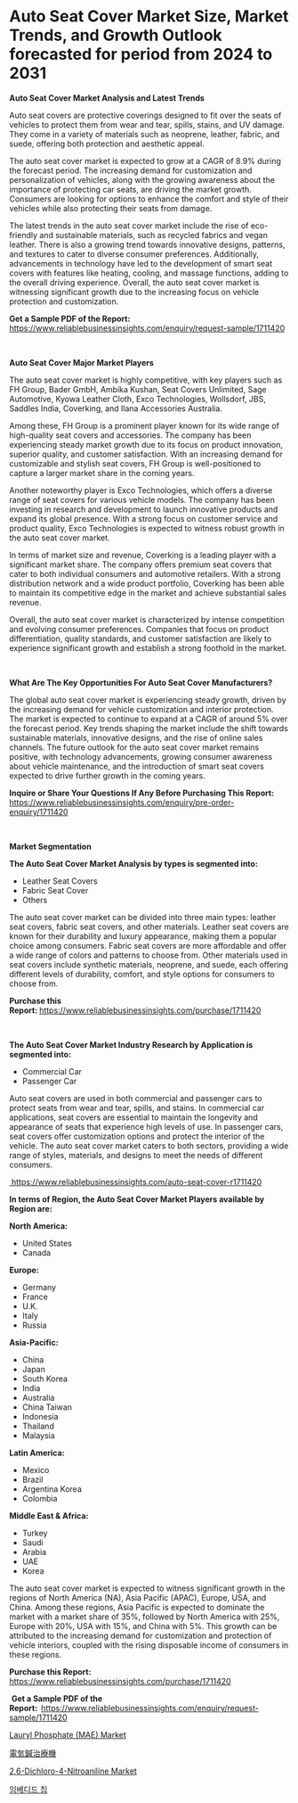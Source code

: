 <p><h1>Auto Seat Cover Market Size, Market Trends, and Growth Outlook forecasted for period from 2024 to 2031</h1></p><p><strong>Auto Seat Cover Market Analysis and Latest Trends</strong></p>
<p><p>Auto seat covers are protective coverings designed to fit over the seats of vehicles to protect them from wear and tear, spills, stains, and UV damage. They come in a variety of materials such as neoprene, leather, fabric, and suede, offering both protection and aesthetic appeal.</p><p>The auto seat cover market is expected to grow at a CAGR of 8.9% during the forecast period. The increasing demand for customization and personalization of vehicles, along with the growing awareness about the importance of protecting car seats, are driving the market growth. Consumers are looking for options to enhance the comfort and style of their vehicles while also protecting their seats from damage.</p><p>The latest trends in the auto seat cover market include the rise of eco-friendly and sustainable materials, such as recycled fabrics and vegan leather. There is also a growing trend towards innovative designs, patterns, and textures to cater to diverse consumer preferences. Additionally, advancements in technology have led to the development of smart seat covers with features like heating, cooling, and massage functions, adding to the overall driving experience. Overall, the auto seat cover market is witnessing significant growth due to the increasing focus on vehicle protection and customization.</p></p>
<p><strong>Get a Sample PDF of the Report:&nbsp;</strong> <a href="https://www.reliablebusinessinsights.com/enquiry/request-sample/1711420">https://www.reliablebusinessinsights.com/enquiry/request-sample/1711420</a></p>
<p>&nbsp;</p>
<p><strong>Auto Seat Cover Major Market Players</strong></p>
<p><p>The auto seat cover market is highly competitive, with key players such as FH Group, Bader GmbH, Ambika Kushan, Seat Covers Unlimited, Sage Automotive, Kyowa Leather Cloth, Exco Technologies, Wollsdorf, JBS, Saddles India, Coverking, and Ilana Accessories Australia.</p><p>Among these, FH Group is a prominent player known for its wide range of high-quality seat covers and accessories. The company has been experiencing steady market growth due to its focus on product innovation, superior quality, and customer satisfaction. With an increasing demand for customizable and stylish seat covers, FH Group is well-positioned to capture a larger market share in the coming years.</p><p>Another noteworthy player is Exco Technologies, which offers a diverse range of seat covers for various vehicle models. The company has been investing in research and development to launch innovative products and expand its global presence. With a strong focus on customer service and product quality, Exco Technologies is expected to witness robust growth in the auto seat cover market.</p><p>In terms of market size and revenue, Coverking is a leading player with a significant market share. The company offers premium seat covers that cater to both individual consumers and automotive retailers. With a strong distribution network and a wide product portfolio, Coverking has been able to maintain its competitive edge in the market and achieve substantial sales revenue.</p><p>Overall, the auto seat cover market is characterized by intense competition and evolving consumer preferences. Companies that focus on product differentiation, quality standards, and customer satisfaction are likely to experience significant growth and establish a strong foothold in the market.</p></p>
<p>&nbsp;</p>
<p><strong>What Are The Key Opportunities For Auto Seat Cover Manufacturers?</strong></p>
<p><p>The global auto seat cover market is experiencing steady growth, driven by the increasing demand for vehicle customization and interior protection. The market is expected to continue to expand at a CAGR of around 5% over the forecast period. Key trends shaping the market include the shift towards sustainable materials, innovative designs, and the rise of online sales channels. The future outlook for the auto seat cover market remains positive, with technology advancements, growing consumer awareness about vehicle maintenance, and the introduction of smart seat covers expected to drive further growth in the coming years.</p></p>
<p><strong>Inquire or Share Your Questions If Any Before Purchasing This Report:</strong> <a href="https://www.reliablebusinessinsights.com/enquiry/pre-order-enquiry/1711420">https://www.reliablebusinessinsights.com/enquiry/pre-order-enquiry/1711420</a></p>
<p>&nbsp;</p>
<p><strong>Market Segmentation</strong></p>
<p><strong>The Auto Seat Cover Market Analysis by types is segmented into:</strong></p>
<p><ul><li>Leather Seat Covers</li><li>Fabric Seat Cover</li><li>Others</li></ul></p>
<p><p>The auto seat cover market can be divided into three main types: leather seat covers, fabric seat covers, and other materials. Leather seat covers are known for their durability and luxury appearance, making them a popular choice among consumers. Fabric seat covers are more affordable and offer a wide range of colors and patterns to choose from. Other materials used in seat covers include synthetic materials, neoprene, and suede, each offering different levels of durability, comfort, and style options for consumers to choose from.</p></p>
<p><strong>Purchase this Report:&nbsp;</strong><a href="https://www.reliablebusinessinsights.com/purchase/1711420">https://www.reliablebusinessinsights.com/purchase/1711420</a></p>
<p>&nbsp;</p>
<p><strong>The Auto Seat Cover Market Industry Research by Application is segmented into:</strong></p>
<p><ul><li>Commercial Car</li><li>Passenger Car</li></ul></p>
<p><p>Auto seat covers are used in both commercial and passenger cars to protect seats from wear and tear, spills, and stains. In commercial car applications, seat covers are essential to maintain the longevity and appearance of seats that experience high levels of use. In passenger cars, seat covers offer customization options and protect the interior of the vehicle. The auto seat cover market caters to both sectors, providing a wide range of styles, materials, and designs to meet the needs of different consumers.</p></p>
<p><a href="https://www.reliablebusinessinsights.com/auto-seat-cover-r1711420">&nbsp;https://www.reliablebusinessinsights.com/auto-seat-cover-r1711420</a></p>
<p><strong>In terms of Region, the Auto Seat Cover Market Players available by Region are:</strong></p>
<p>
    <p> <strong> North America: </strong>
        <ul>
            <li>United States</li>
            <li>Canada</li>
        </ul>
        </p> 
    <p> <strong> Europe: </strong>
        <ul>
            <li>Germany</li>
            <li>France</li>
            <li>U.K.</li>
            <li>Italy</li>
            <li>Russia</li>
        </ul>
        </p> 
    <p> <strong> Asia-Pacific: </strong>
        <ul>
            <li>China</li>
            <li>Japan</li>
            <li>South Korea</li>
            <li>India</li>
            <li>Australia</li>
            <li>China Taiwan</li>
            <li>Indonesia</li>
            <li>Thailand</li>
            <li>Malaysia</li>
        </ul>
        </p> 
    <p> <strong> Latin America: </strong>
        <ul>
            <li>Mexico</li>
            <li>Brazil</li>
            <li>Argentina Korea</li>
            <li>Colombia</li>
        </ul>
        </p> 
    <p> <strong> Middle East & Africa: </strong>
        <ul>
            <li>Turkey</li>
            <li>Saudi</li>
            <li>Arabia</li>
            <li>UAE</li>
            <li>Korea</li>
        </ul>
    </p>
    </p>
<p><p>The auto seat cover market is expected to witness significant growth in the regions of North America (NA), Asia Pacific (APAC), Europe, USA, and China. Among these regions, Asia Pacific is expected to dominate the market with a market share of 35%, followed by North America with 25%, Europe with 20%, USA with 15%, and China with 5%. This growth can be attributed to the increasing demand for customization and protection of vehicle interiors, coupled with the rising disposable income of consumers in these regions.</p></p>
<p><strong>Purchase this Report: </strong><a href="https://www.reliablebusinessinsights.com/purchase/1711420">https://www.reliablebusinessinsights.com/purchase/1711420</a></p>
<p>&nbsp;<strong>Get a Sample PDF of the Report:&nbsp;&nbsp;</strong><a href="https://www.reliablebusinessinsights.com/enquiry/request-sample/1711420">https://www.reliablebusinessinsights.com/enquiry/request-sample/1711420</a></p>
<p><strong></strong></p>
<p><p><a href="https://github.com/EveKerluke2023/Market-Research-Report-List-1/blob/main/lauryl-phosphate-mae-market.md">Lauryl Phosphate (MAE) Market</a></p><p><a href="https://github.com/dathomson6534/Market-Research-Report-List-1/blob/main/7137720126823.md">電気鍼治療機</a></p><p><a href="https://github.com/YashRP12/Market-Research-Report-List-5/blob/main/26-dichloro-4-nitroaniline-market.md">2,6-Dichloro-4-Nitroaniline Market</a></p><p><a href="https://github.com/khairinauzunul/Market-Research-Report-List-1/blob/main/4019039123613.md">임베디드 칩</a></p></p>
